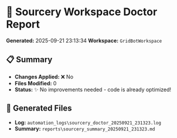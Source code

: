 # 🏥 Sourcery Workspace Doctor Report
**Generated:** 2025-09-21 23:13:34
**Workspace:** `GridBotWorkspace`

## 📋 Summary
- **Changes Applied:** ❌ No
- **Files Modified:** 0
- **Status:** ✨ No improvements needed - code is already optimized!

## 📁 Generated Files
- **Log:** `automation_logs\sourcery_doctor_20250921_231323.log`
- **Summary:** `reports\sourcery_summary_20250921_231323.md`